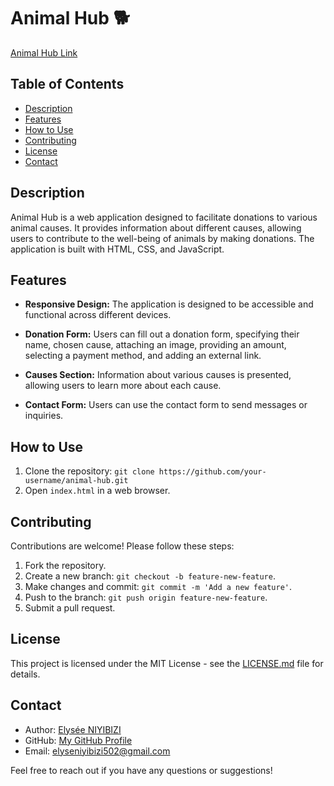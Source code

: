 # Animal Hub 🐕

[Animal Hub Link](https://elyse502.github.io/Animal-Hub/)

## Table of Contents
- [Description](#description)
- [Features](#features)
- [How to Use](#how-to-use)
- [Contributing](#contributing)
- [License](#license)
- [Contact](#contact)

## Description

Animal Hub is a web application designed to facilitate donations to various animal causes. It provides information about different causes, allowing users to contribute to the well-being of animals by making donations. The application is built with HTML, CSS, and JavaScript.

## Features

- **Responsive Design:** The application is designed to be accessible and functional across different devices.

- **Donation Form:** Users can fill out a donation form, specifying their name, chosen cause, attaching an image, providing an amount, selecting a payment method, and adding an external link.

- **Causes Section:** Information about various causes is presented, allowing users to learn more about each cause.

- **Contact Form:** Users can use the contact form to send messages or inquiries.

## How to Use

1. Clone the repository: `git clone https://github.com/your-username/animal-hub.git`
2. Open `index.html` in a web browser.

## Contributing

Contributions are welcome! Please follow these steps:

1. Fork the repository.
2. Create a new branch: `git checkout -b feature-new-feature`.
3. Make changes and commit: `git commit -m 'Add a new feature'`.
4. Push to the branch: `git push origin feature-new-feature`.
5. Submit a pull request.

## License

This project is licensed under the MIT License - see the [LICENSE.md](LICENSE.md) file for details.

## Contact

- Author: [Elysée NIYIBIZI](https://www.linkedin.com/in/niyibizi-elys%C3%A9e/)
- GitHub: [My GitHub Profile](https://github.com/elyse502)
- Email: elyseniyibizi502@gmail.com

Feel free to reach out if you have any questions or suggestions!
